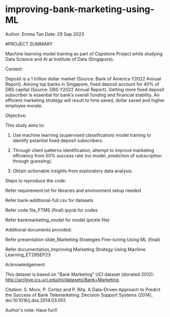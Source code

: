 # improving-bank-marketing-using-ML

Author: Emma Tan
Date: 29 Sep 2023

#PROJECT SUMMARY

Machine learning model training as part of Capstone Project while studying Data Science and AI at Institute of Data (Singapore).

Context:

Deposit is a 1 trillion dollar market (Source: Bank of America Y2022 Annual Report). 
Among top banks in Singapore, fixed deposit account for 40% of DBS capital (Source: DBS Y2022 Annual Report).
Getting more fixed deposit subscriber is essential for bank’s overall funding and financial stability.
An efficient marketing strategy will result to time saved, dollar saved and higher employee morale. 

Objective: 

This study aims to: 

1. Use machine learning (supervised classification) model training to identify potantial fixed deposit subscribers.
   
3. Through client patterns identification, attempt to improve marketing efficiency from 50% success rate (no model, prediction of subscription through guessing).
   
5. Obtain actionable insights from exploratory data analysis. 


Steps to reproduce the code:

Refer requirement.txt for libraries and environment setup needed

Refer bank-additional-full.csv for datasets

Refer code file_FTMS (final).ipynb for codes

Refer bankmarketing_model for model (pickle file)



Additional documents provided: 

Refer presentation slide_Marketing Strategies Fine-tuning Using ML (final)

Refer documentation_Improving Marketing Strategy Using Machine Learning_ET29SEP23


Acknowledgement: 

This dataset is based on "Bank Marketing" UCI dataset (donated 2012): http://archive.ics.uci.edu/ml/datasets/Bank+Marketing.

Citation: S. Moro, P. Cortez and P. Rita. A Data-Driven Approach to Predict the Success of Bank Telemarketing. Decision Support Systems (2014), doi:10.1016/j.dss.2014.03.001.


Author's note: 
Have fun!!


